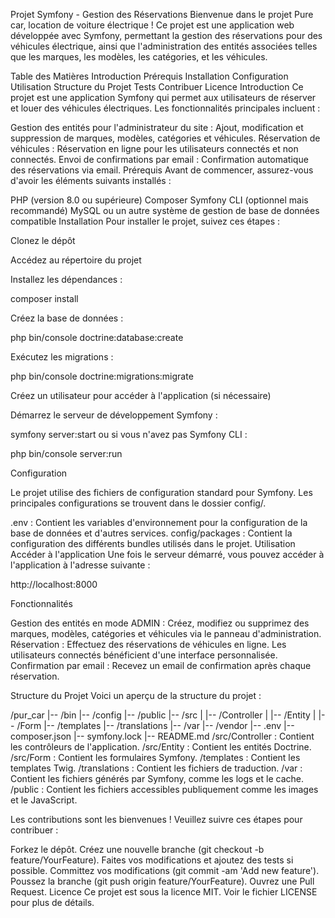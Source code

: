 Projet Symfony - Gestion des Réservations
Bienvenue dans le projet Pure car, location de voiture électrique ! Ce projet est une application web développée avec Symfony, permettant la gestion des réservations pour des véhicules électrique, ainsi que l'administration des entités associées telles que les marques, les modèles, les catégories, et les véhicules.

Table des Matières
Introduction
Prérequis
Installation
Configuration
Utilisation
Structure du Projet
Tests
Contribuer
Licence
Introduction
Ce projet est une application Symfony qui permet aux utilisateurs de réserver et louer des véhicules électriques. Les fonctionnalités principales incluent :

Gestion des entités pour l'administrateur du site : Ajout, modification et suppression de marques, modèles, catégories et véhicules.
Réservation de véhicules : Réservation en ligne pour les utilisateurs connectés et non connectés.
Envoi de confirmations par email : Confirmation automatique des réservations via email.
Prérequis
Avant de commencer, assurez-vous d'avoir les éléments suivants installés :

PHP (version 8.0 ou supérieure)
Composer
Symfony CLI (optionnel mais recommandé)
MySQL ou un autre système de gestion de base de données compatible
Installation
Pour installer le projet, suivez ces étapes :

Clonez le dépôt 

Accédez au répertoire du projet 

Installez les dépendances :

composer install

Créez la base de données :

php bin/console doctrine:database:create

Exécutez les migrations :

php bin/console doctrine:migrations:migrate

Créez un utilisateur pour accéder à l'application (si nécessaire) 

Démarrez le serveur de développement Symfony :

symfony server:start
ou si vous n'avez pas Symfony CLI :

php bin/console server:run

Configuration

Le projet utilise des fichiers de configuration standard pour Symfony. Les principales configurations se trouvent dans le dossier config/.

.env : Contient les variables d'environnement pour la configuration de la base de données et d'autres services.
config/packages : Contient la configuration des différents bundles utilisés dans le projet.
Utilisation
Accéder à l'application
Une fois le serveur démarré, vous pouvez accéder à l'application à l'adresse suivante :

http://localhost:8000

Fonctionnalités

Gestion des entités en mode ADMIN : Créez, modifiez ou supprimez des marques, modèles, catégories et véhicules via le panneau d'administration.
Réservation : Effectuez des réservations de véhicules en ligne. Les utilisateurs connectés bénéficient d'une interface personnalisée.
Confirmation par email : Recevez un email de confirmation après chaque réservation.

Structure du Projet
Voici un aperçu de la structure du projet :

/pur_car
|-- /bin
|-- /config
|-- /public
|-- /src
|   |-- /Controller
|   |-- /Entity
|   |-- /Form
|-- /templates
|-- /translations
|-- /var
|-- /vendor
|-- .env
|-- composer.json
|-- symfony.lock
|-- README.md
/src/Controller : Contient les contrôleurs de l'application.
/src/Entity : Contient les entités Doctrine.
/src/Form : Contient les formulaires Symfony.
/templates : Contient les templates Twig.
/translations : Contient les fichiers de traduction.
/var : Contient les fichiers générés par Symfony, comme les logs et le cache.
/public : Contient les fichiers accessibles publiquement comme les images et le JavaScript.

Les contributions sont les bienvenues ! Veuillez suivre ces étapes pour contribuer :

Forkez le dépôt.
Créez une nouvelle branche (git checkout -b feature/YourFeature).
Faites vos modifications et ajoutez des tests si possible.
Committez vos modifications (git commit -am 'Add new feature').
Poussez la branche (git push origin feature/YourFeature).
Ouvrez une Pull Request.
Licence
Ce projet est sous la licence MIT. Voir le fichier LICENSE pour plus de détails.

